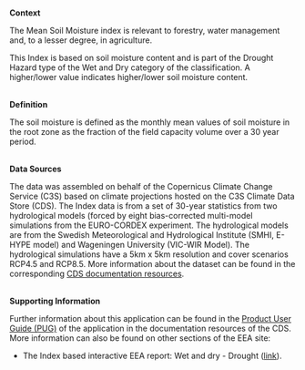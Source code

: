 <br />**Context**

The Mean Soil Moisture index is relevant to forestry, water management and, to a lesser degree, in agriculture.

This Index is based on soil moisture content and is part of the Drought Hazard type of the Wet and Dry category of the classification.
A higher/lower value indicates higher/lower soil moisture content.

<br />**Definition**

The soil moisture is defined as the monthly mean values of soil moisture in the root zone as the fraction of the field capacity volume over a 30 year period.

<br />**Data Sources**

The data was assembled on behalf of the Copernicus Climate Change Service (C3S) based on climate projections hosted on the C3S Climate Data Store (CDS). The Index data is from a set of 30-year statistics from two hydrological models (forced by eight bias-corrected multi-model simulations from the EURO-CORDEX experiment. The hydrological models are from the Swedish Meteorological and Hydrological Institute (SMHI, E-HYPE model) and Wageningen University (VIC-WIR Model). The hydrological simulations have a 5km x 5km resolution and cover scenarios RCP4.5 and RCP8.5. More information about the dataset can be found in the corresponding [CDS documentation resources](https://cds.climate.copernicus.eu/cdsapp#!/dataset/sis-hydrology-variables-derived-projections).

<br />**Supporting Information**

Further information about this application can be found in the [Product User Guide (PUG)](https://datastore.copernicus-climate.eu/documents/ecde/21-ecde-app-mean-soil-moisture-v1.0.pdf) of the application in the documentation resources of the CDS.
More information can also be found on other sections of the EEA site:

- The Index based interactive EEA report: Wet and dry - Drought ([link](https://www.eea.europa.eu/publications/europes-changing-climate-hazards-1/wet-and-dry-1/wet-and-dry-drought)).
